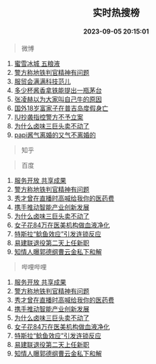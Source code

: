 <div align="center"><h2>实时热搜榜</h2><h4>2023-09-05 20:15:01</h4></div>

> 微博  

1. [蜜雪冰城 五粮液](https://s.weibo.com/weibo?q=%E8%9C%9C%E9%9B%AA%E5%86%B0%E5%9F%8E%20%E4%BA%94%E7%B2%AE%E6%B6%B2&t=31&band_rank=1&Refer=top)<br />
2. [警方称地铁判官精神有问题](https://s.weibo.com/weibo?q=%23%E8%AD%A6%E6%96%B9%E7%A7%B0%E5%9C%B0%E9%93%81%E5%88%A4%E5%AE%98%E7%B2%BE%E7%A5%9E%E6%9C%89%E9%97%AE%E9%A2%98%23&t=31&band_rank=2&Refer=top)<br />
3. [服贸会满满科技范儿](https://s.weibo.com/weibo?q=%23%E6%9C%8D%E8%B4%B8%E4%BC%9A%E6%BB%A1%E6%BB%A1%E7%A7%91%E6%8A%80%E8%8C%83%E5%84%BF%23&t=31&band_rank=3&Refer=top)<br />
4. [多少杯酱香拿铁能提出一瓶茅台](https://s.weibo.com/weibo?q=%E5%A4%9A%E5%B0%91%E6%9D%AF%E9%85%B1%E9%A6%99%E6%8B%BF%E9%93%81%E8%83%BD%E6%8F%90%E5%87%BA%E4%B8%80%E7%93%B6%E8%8C%85%E5%8F%B0&t=31&band_rank=4&Refer=top)<br />
5. [张凌赫以为大家叫自己牛的原因](https://s.weibo.com/weibo?q=%23%E5%BC%A0%E5%87%8C%E8%B5%AB%E4%BB%A5%E4%B8%BA%E5%A4%A7%E5%AE%B6%E5%8F%AB%E8%87%AA%E5%B7%B1%E7%89%9B%E7%9A%84%E5%8E%9F%E5%9B%A0%23&t=31&band_rank=5&Refer=top)<br />
6. [国外18岁富家子在普吉岛度假身亡](https://s.weibo.com/weibo?q=%23%E5%9B%BD%E5%A4%9618%E5%B2%81%E5%AF%8C%E5%AE%B6%E5%AD%90%E5%9C%A8%E6%99%AE%E5%90%89%E5%B2%9B%E5%BA%A6%E5%81%87%E8%BA%AB%E4%BA%A1%23&t=31&band_rank=6&Refer=top)<br />
7. [IU抄袭指控警方不予立案](https://s.weibo.com/weibo?q=%23IU%E6%8A%84%E8%A2%AD%E6%8C%87%E6%8E%A7%E8%AD%A6%E6%96%B9%E4%B8%8D%E4%BA%88%E7%AB%8B%E6%A1%88%23&t=31&band_rank=7&Refer=top)<br />
8. [为什么卤味三巨头卖不动了](https://s.weibo.com/weibo?q=%23%E4%B8%BA%E4%BB%80%E4%B9%88%E5%8D%A4%E5%91%B3%E4%B8%89%E5%B7%A8%E5%A4%B4%E5%8D%96%E4%B8%8D%E5%8A%A8%E4%BA%86%23&t=31&band_rank=8&Refer=top)<br />
9. [papi酱气离婚的又气不离婚的](https://s.weibo.com/weibo?q=%23papi%E9%85%B1%E6%B0%94%E7%A6%BB%E5%A9%9A%E7%9A%84%E5%8F%88%E6%B0%94%E4%B8%8D%E7%A6%BB%E5%A9%9A%E7%9A%84%23&t=31&band_rank=9&Refer=top)<br />

> 知乎  


> 百度  

1. [服务开放 共享成果](https://www.baidu.com/s?wd=%E6%9C%8D%E5%8A%A1%E5%BC%80%E6%94%BE+%E5%85%B1%E4%BA%AB%E6%88%90%E6%9E%9C&sa=fyb_news&rsv_dl=fyb_news)<br />
2. [警方称地铁判官精神有问题](https://www.baidu.com/s?wd=%E8%AD%A6%E6%96%B9%E7%A7%B0%E5%9C%B0%E9%93%81%E5%88%A4%E5%AE%98%E7%B2%BE%E7%A5%9E%E6%9C%89%E9%97%AE%E9%A2%98&sa=fyb_news&rsv_dl=fyb_news)<br />
3. [秀才曾在直播时高喊给我你的医药费](https://www.baidu.com/s?wd=%E7%A7%80%E6%89%8D%E6%9B%BE%E5%9C%A8%E7%9B%B4%E6%92%AD%E6%97%B6%E9%AB%98%E5%96%8A%E7%BB%99%E6%88%91%E4%BD%A0%E7%9A%84%E5%8C%BB%E8%8D%AF%E8%B4%B9&sa=fyb_news&rsv_dl=fyb_news)<br />
4. [携手推动智能产业创新发展](https://www.baidu.com/s?wd=%E6%90%BA%E6%89%8B%E6%8E%A8%E5%8A%A8%E6%99%BA%E8%83%BD%E4%BA%A7%E4%B8%9A%E5%88%9B%E6%96%B0%E5%8F%91%E5%B1%95&sa=fyb_news&rsv_dl=fyb_news)<br />
5. [为什么卤味三巨头卖不动了](https://www.baidu.com/s?wd=%E4%B8%BA%E4%BB%80%E4%B9%88%E5%8D%A4%E5%91%B3%E4%B8%89%E5%B7%A8%E5%A4%B4%E5%8D%96%E4%B8%8D%E5%8A%A8%E4%BA%86&sa=fyb_news&rsv_dl=fyb_news)<br />
6. [女子花84万在医美机构做血液净化](https://www.baidu.com/s?wd=%E5%A5%B3%E5%AD%90%E8%8A%B184%E4%B8%87%E5%9C%A8%E5%8C%BB%E7%BE%8E%E6%9C%BA%E6%9E%84%E5%81%9A%E8%A1%80%E6%B6%B2%E5%87%80%E5%8C%96&sa=fyb_news&rsv_dl=fyb_news)<br />
7. [特斯拉“鲶鱼效应”引发连锁反应](https://www.baidu.com/s?wd=%E7%89%B9%E6%96%AF%E6%8B%89%E2%80%9C%E9%B2%B6%E9%B1%BC%E6%95%88%E5%BA%94%E2%80%9D%E5%BC%95%E5%8F%91%E8%BF%9E%E9%94%81%E5%8F%8D%E5%BA%94&sa=fyb_news&rsv_dl=fyb_news)<br />
8. [易建联退役第二天上任新职](https://www.baidu.com/s?wd=%E6%98%93%E5%BB%BA%E8%81%94%E9%80%80%E5%BD%B9%E7%AC%AC%E4%BA%8C%E5%A4%A9%E4%B8%8A%E4%BB%BB%E6%96%B0%E8%81%8C&sa=fyb_news&rsv_dl=fyb_news)<br />
9. [知情人曝郭德纲曹云金私下和解](https://www.baidu.com/s?wd=%E7%9F%A5%E6%83%85%E4%BA%BA%E6%9B%9D%E9%83%AD%E5%BE%B7%E7%BA%B2%E6%9B%B9%E4%BA%91%E9%87%91%E7%A7%81%E4%B8%8B%E5%92%8C%E8%A7%A3&sa=fyb_news&rsv_dl=fyb_news)<br />

> 哔哩哔哩  

1. [服务开放 共享成果](https://www.baidu.com/s?wd=%E6%9C%8D%E5%8A%A1%E5%BC%80%E6%94%BE+%E5%85%B1%E4%BA%AB%E6%88%90%E6%9E%9C&sa=fyb_news&rsv_dl=fyb_news)<br />
2. [警方称地铁判官精神有问题](https://www.baidu.com/s?wd=%E8%AD%A6%E6%96%B9%E7%A7%B0%E5%9C%B0%E9%93%81%E5%88%A4%E5%AE%98%E7%B2%BE%E7%A5%9E%E6%9C%89%E9%97%AE%E9%A2%98&sa=fyb_news&rsv_dl=fyb_news)<br />
3. [秀才曾在直播时高喊给我你的医药费](https://www.baidu.com/s?wd=%E7%A7%80%E6%89%8D%E6%9B%BE%E5%9C%A8%E7%9B%B4%E6%92%AD%E6%97%B6%E9%AB%98%E5%96%8A%E7%BB%99%E6%88%91%E4%BD%A0%E7%9A%84%E5%8C%BB%E8%8D%AF%E8%B4%B9&sa=fyb_news&rsv_dl=fyb_news)<br />
4. [携手推动智能产业创新发展](https://www.baidu.com/s?wd=%E6%90%BA%E6%89%8B%E6%8E%A8%E5%8A%A8%E6%99%BA%E8%83%BD%E4%BA%A7%E4%B8%9A%E5%88%9B%E6%96%B0%E5%8F%91%E5%B1%95&sa=fyb_news&rsv_dl=fyb_news)<br />
5. [为什么卤味三巨头卖不动了](https://www.baidu.com/s?wd=%E4%B8%BA%E4%BB%80%E4%B9%88%E5%8D%A4%E5%91%B3%E4%B8%89%E5%B7%A8%E5%A4%B4%E5%8D%96%E4%B8%8D%E5%8A%A8%E4%BA%86&sa=fyb_news&rsv_dl=fyb_news)<br />
6. [女子花84万在医美机构做血液净化](https://www.baidu.com/s?wd=%E5%A5%B3%E5%AD%90%E8%8A%B184%E4%B8%87%E5%9C%A8%E5%8C%BB%E7%BE%8E%E6%9C%BA%E6%9E%84%E5%81%9A%E8%A1%80%E6%B6%B2%E5%87%80%E5%8C%96&sa=fyb_news&rsv_dl=fyb_news)<br />
7. [特斯拉“鲶鱼效应”引发连锁反应](https://www.baidu.com/s?wd=%E7%89%B9%E6%96%AF%E6%8B%89%E2%80%9C%E9%B2%B6%E9%B1%BC%E6%95%88%E5%BA%94%E2%80%9D%E5%BC%95%E5%8F%91%E8%BF%9E%E9%94%81%E5%8F%8D%E5%BA%94&sa=fyb_news&rsv_dl=fyb_news)<br />
8. [易建联退役第二天上任新职](https://www.baidu.com/s?wd=%E6%98%93%E5%BB%BA%E8%81%94%E9%80%80%E5%BD%B9%E7%AC%AC%E4%BA%8C%E5%A4%A9%E4%B8%8A%E4%BB%BB%E6%96%B0%E8%81%8C&sa=fyb_news&rsv_dl=fyb_news)<br />
9. [知情人曝郭德纲曹云金私下和解](https://www.baidu.com/s?wd=%E7%9F%A5%E6%83%85%E4%BA%BA%E6%9B%9D%E9%83%AD%E5%BE%B7%E7%BA%B2%E6%9B%B9%E4%BA%91%E9%87%91%E7%A7%81%E4%B8%8B%E5%92%8C%E8%A7%A3&sa=fyb_news&rsv_dl=fyb_news)<br />

